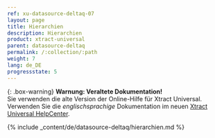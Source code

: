 ```yaml
---
ref: xu-datasource-deltaq-07
layout: page
title: Hierarchien
description: Hierarchien
product: xtract-universal
parent: datasource-deltaq
permalink: /:collection/:path
weight: 7
lang: de_DE
progressstate: 5
---
```


{: .box-warning}
**Warnung: Veraltete Dokumentation!** <br>
Sie verwenden die alte Version der Online-Hilfe für Xtract Universal.<br>
Verwenden Sie die *englischsprachige* Dokumentation im neuen [Xtract Universal HelpCenter](https://helpcenter.theobald-software.com/xtract-universal/documentation/introduction/).

{% include _content/de/datasource-deltaq/hierarchien.md %}